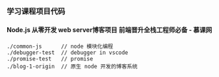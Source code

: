 ### 学习课程项目代码

#### Node.js 从零开发 web server博客项目 前端晋升全栈工程师必备 - 慕课网

```
./common-js      // node 模块化编程
./debugger-test  // debugger in vscode
./promise-test   // promise
./blog-1-origin  // 原生 node 开发的博客系统
```
